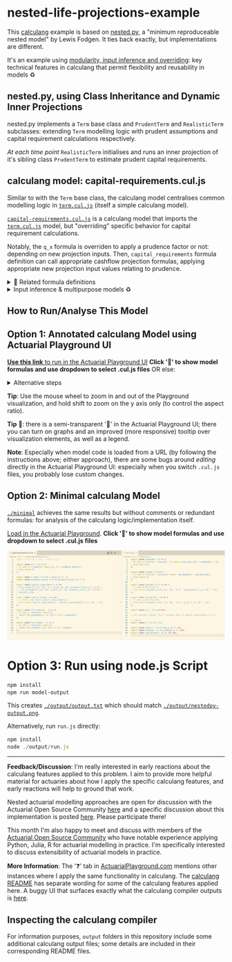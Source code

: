 # nested-life-projections-example

This [calculang](https://calculang.dev) example is based on [nested.py](https://github.com/actuarialopensource/methodology/blob/main/nested/nested.py), a "minimum reproduceable nested model" by Lewis Fodgen. It ties back exactly, but implementations are different.

It's an example using [modularity, input inference and overriding](https://github.com/calculang/calculang?tab=readme-ov-file#design-principlesfeatures): key technical features in calculang that permit flexibility and reusability in models ♻️

## nested.py, using Class Inheritance and Dynamic Inner Projections

nested.py implements a `Term` base class and `PrudentTerm` and `RealisticTerm` subclasses: extending `Term` modelling logic with prudent assumptions and capital requirement calculations respectively.

*At each time point* `RealisticTerm` initialises and runs an inner projection of it's sibling class `PrudentTerm` to estimate prudent capital requirements.

## calculang model: capital-requirements.cul.js

Similar to with the `Term` base class, the calculang model centralises common modelling logic in [`term.cul.js`](./src/term.cul.js) (itself a simple calculang model).

[`capital-requirements.cul.js`](./src/capital-requirements.cul.js) is a calculang model that imports the [`term.cul.js`](./src/term.cul.js) model, but "overriding" specific behavior for capital requirement calculations.

Notably, the `q_x` formula is overriden to apply a prudence factor or not: depending on new projection inputs. Then, `capital_requirements` formula definition can call appropriate cashflow projection formulas, applying appropriate new projection input values relating to prudence.

<details><summary>🤔 Related formula definitions</summary>

[`capital-requirements.cul.js`](./src/capital-requirements.cul.js)

~~~js
export const q_x = () => {
  if (t() >= t_inner()) return q_x_() * prudence_factor();
  else return 0;
};

export const capital_requirement = () =>
  (fut_claims({ t_in: t() + 1, t_inner_in: t(), prudence_factor_in: 1.2 }) +
    fut_premiums({ t_in: t(), t_inner_in: t(), prudence_factor_in: 1.2 })) *
  num_pols_if();
~~~

</details>

<details><summary>Input inference & multipurpose models ♻️</summary>

Although the `q_x` formula is explicitly overridden to use new inputs and the logic in `term.cul.js` has no notion about them, the calculang **compiler** infers that `num_deaths` all the way to `fut_claims` in `term.cul.js` should use the new inputs.

Input inference explains why there is a lot of empty/minimalistic brackets in calculang functions and calls (which I might remove in future). Input inference promotes very general specification of modelling logic, so that it can be shared across lots of different exercises on models.

calculang aims to make models that are multipurpose in the extreme (and transparent and communicable), and where this follows naturally from the language design.

Input inference clearly helps formulas to be more concise, but flexibility and reusability is it's real purpose ♻️

</details>

## How to Run/Analyse This Model

## Option 1: Annotated calculang Model using Actuarial Playground UI

[**Use this link** to run in the Actuarial Playground UI](https://actuarialplayground.com/#url=https://raw.githubusercontent.com/calculang/nested-life-projections-example/refs/heads/main/src/capital-requirements.cul.js) **Click '💬' to show model formulas and use dropdown to select .cul.js files** OR else:

<details><summary>Alternative steps</summary>

1. Copy to clipboard:

~~~js
import { all_cul } from 'https://raw.githubusercontent.com/calculang/nested-life-projections-example/refs/heads/main/src/capital-requirements.cul.js'
~~~

2. Open [ActuarialPlayground.com](https://actuarialplayground.com)

3. Click '💬' to show model formulas

4. Select all code, delete, replace with the clipboard

5. The visualization will update, and you can browse all the formula code by looking in the dropdown

</details>

**Tip**: Use the mouse wheel to zoom in and out of the Playground visualization, and hold shift to zoom on the y axis only (to control the aspect ratio).

**Tip** 📌: there is a semi-transparent '🥚' in the Actuarial Playground UI; there you can turn on graphs and an improved (more responsive) tooltip over visualization elements, as well as a legend.

**Note**: Especially when model code is loaded from a URL (by following the instructions above; either approach), there are some bugs around *editing* directly in the Actuarial Playground UI: especially when you switch `.cul.js` files, you probably lose custom changes.

## Option 2: Minimal calculang Model

[`./minimal`](./minimal/) achieves the same results but without comments or redundant formulas: for analysis of the calculang logic/implementation itself.

[Load in the Actuarial Playground](https://actuarialplayground.com/#url=https://raw.githubusercontent.com/calculang/nested-life-projections-example/refs/heads/main/minimal/src/playground.cul.js). **Click '💬' to show model formulas and use dropdown to select .cul.js files**

![capital-requirements and term calculang formulas (unannotated)](./minimal/minimal.png)

# Option 3: Run using node.js Script

~~~sh
npm install
npm run model-output
~~~

This creates [`./output/output.txt`](./output/output.txt) which should match [`./output/nestedpy-output.png`](./output/nestedpy-output.png).

Alternatively, run `run.js` directly:

~~~js
npm install
node ./output/run.js
~~~

---

**Feedback/Discussion**: I'm really interested in early reactions about the calculang features applied to this problem. I aim to provide more helpful material for actuaries about how I apply the specific calculang features, and early reactions will help to ground that work.

Nested actuarial modelling approaches are open for discussion with the Actuarial Open Source Community [here](https://github.com/actuarialopensource/methodology/discussions) and a specific discussion about this implementation is posted [here](https://github.com/actuarialopensource/methodology/discussions/2). Please participate there!

This month I'm also happy to meet and discuss with members of the [Actuarial Open Source Community](https://www.linkedin.com/groups/13937070) who have notable experience applying Python, Julia, R for actuarial modelling in practice. I'm specifically interested to discuss extensibility of actuarial models in practice.

**More Information**: The '❓' tab in [ActuarialPlayground.com](https://actuarialplayground.com) mentions other instances where I apply the same functionality in calculang. The [calculang README](https://github.com/calculang/calculang) has separate wording for some of the calculang features applied here. A buggy UI that surfaces exactly what the calculang compiler outputs is [here](https://finding-calculang-foc.netlify.app/editor).

## Inspecting the calculang compiler

For information purposes, `output` folders in this repository include some additional calculang output files; some details are included in their corresponding README files.

